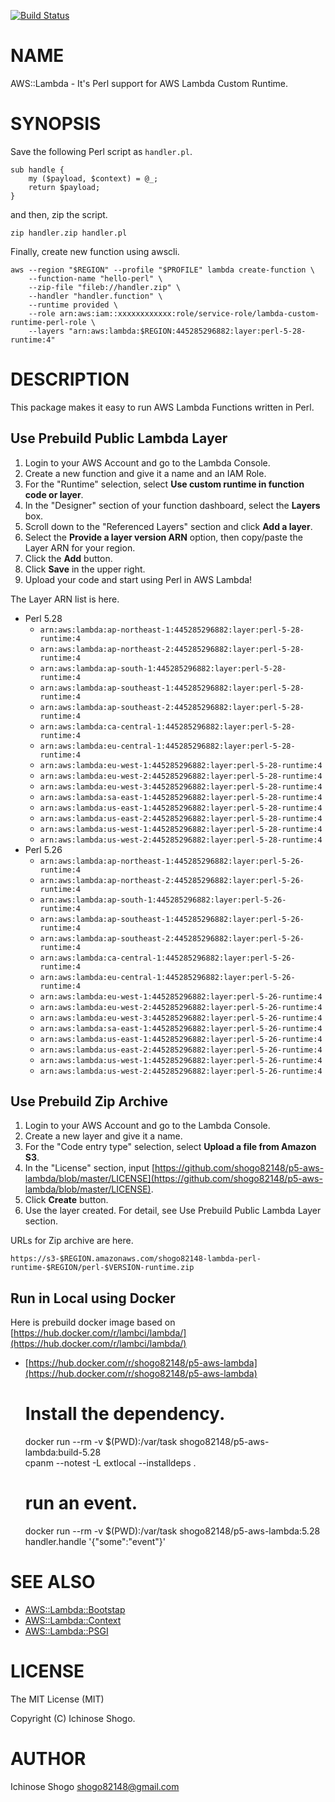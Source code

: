 [![Build Status](https://travis-ci.com/shogo82148/p5-aws-lambda.svg?branch=master)](https://travis-ci.com/shogo82148/p5-aws-lambda)
# NAME

AWS::Lambda - It's Perl support for AWS Lambda Custom Runtime.

# SYNOPSIS

Save the following Perl script as `handler.pl`.

    sub handle {
        my ($payload, $context) = @_;
        return $payload;
    }

and then, zip the script.

    zip handler.zip handler.pl

Finally, create new function using awscli.

    aws --region "$REGION" --profile "$PROFILE" lambda create-function \
        --function-name "hello-perl" \
        --zip-file "fileb://handler.zip" \
        --handler "handler.function" \
        --runtime provided \
        --role arn:aws:iam::xxxxxxxxxxxx:role/service-role/lambda-custom-runtime-perl-role \
        --layers "arn:aws:lambda:$REGION:445285296882:layer:perl-5-28-runtime:4"

# DESCRIPTION

This package makes it easy to run AWS Lambda Functions written in Perl.

## Use Prebuild Public Lambda Layer

1. Login to your AWS Account and go to the Lambda Console.
2. Create a new function and give it a name and an IAM Role.
3. For the "Runtime" selection, select **Use custom runtime in function code or layer**.
4. In the "Designer" section of your function dashboard, select the **Layers** box.
5. Scroll down to the "Referenced Layers" section and click **Add a layer**.
6. Select the **Provide a layer version ARN** option, then copy/paste the Layer ARN for your region.
7. Click the **Add** button.
8. Click **Save** in the upper right.
9. Upload your code and start using Perl in AWS Lambda!

The Layer ARN list is here.

- Perl 5.28
    - `arn:aws:lambda:ap-northeast-1:445285296882:layer:perl-5-28-runtime:4`
    - `arn:aws:lambda:ap-northeast-2:445285296882:layer:perl-5-28-runtime:4`
    - `arn:aws:lambda:ap-south-1:445285296882:layer:perl-5-28-runtime:4`
    - `arn:aws:lambda:ap-southeast-1:445285296882:layer:perl-5-28-runtime:4`
    - `arn:aws:lambda:ap-southeast-2:445285296882:layer:perl-5-28-runtime:4`
    - `arn:aws:lambda:ca-central-1:445285296882:layer:perl-5-28-runtime:4`
    - `arn:aws:lambda:eu-central-1:445285296882:layer:perl-5-28-runtime:4`
    - `arn:aws:lambda:eu-west-1:445285296882:layer:perl-5-28-runtime:4`
    - `arn:aws:lambda:eu-west-2:445285296882:layer:perl-5-28-runtime:4`
    - `arn:aws:lambda:eu-west-3:445285296882:layer:perl-5-28-runtime:4`
    - `arn:aws:lambda:sa-east-1:445285296882:layer:perl-5-28-runtime:4`
    - `arn:aws:lambda:us-east-1:445285296882:layer:perl-5-28-runtime:4`
    - `arn:aws:lambda:us-east-2:445285296882:layer:perl-5-28-runtime:4`
    - `arn:aws:lambda:us-west-1:445285296882:layer:perl-5-28-runtime:4`
    - `arn:aws:lambda:us-west-2:445285296882:layer:perl-5-28-runtime:4`
- Perl 5.26
    - `arn:aws:lambda:ap-northeast-1:445285296882:layer:perl-5-26-runtime:4`
    - `arn:aws:lambda:ap-northeast-2:445285296882:layer:perl-5-26-runtime:4`
    - `arn:aws:lambda:ap-south-1:445285296882:layer:perl-5-26-runtime:4`
    - `arn:aws:lambda:ap-southeast-1:445285296882:layer:perl-5-26-runtime:4`
    - `arn:aws:lambda:ap-southeast-2:445285296882:layer:perl-5-26-runtime:4`
    - `arn:aws:lambda:ca-central-1:445285296882:layer:perl-5-26-runtime:4`
    - `arn:aws:lambda:eu-central-1:445285296882:layer:perl-5-26-runtime:4`
    - `arn:aws:lambda:eu-west-1:445285296882:layer:perl-5-26-runtime:4`
    - `arn:aws:lambda:eu-west-2:445285296882:layer:perl-5-26-runtime:4`
    - `arn:aws:lambda:eu-west-3:445285296882:layer:perl-5-26-runtime:4`
    - `arn:aws:lambda:sa-east-1:445285296882:layer:perl-5-26-runtime:4`
    - `arn:aws:lambda:us-east-1:445285296882:layer:perl-5-26-runtime:4`
    - `arn:aws:lambda:us-east-2:445285296882:layer:perl-5-26-runtime:4`
    - `arn:aws:lambda:us-west-1:445285296882:layer:perl-5-26-runtime:4`
    - `arn:aws:lambda:us-west-2:445285296882:layer:perl-5-26-runtime:4`

## Use Prebuild Zip Archive

1. Login to your AWS Account and go to the Lambda Console.
2. Create a new layer and give it a name.
3. For the "Code entry type" selection, select **Upload a file from Amazon S3**.
4. In the "License" section, input [https://github.com/shogo82148/p5-aws-lambda/blob/master/LICENSE](https://github.com/shogo82148/p5-aws-lambda/blob/master/LICENSE).
5. Click **Create** button.
6. Use the layer created. For detail, see Use Prebuild Public Lambda Layer section.

URLs for Zip archive are here.

`https://s3-$REGION.amazonaws.com/shogo82148-lambda-perl-runtime-$REGION/perl-$VERSION-runtime.zip`

## Run in Local using Docker

Here is prebuild docker image based on [https://hub.docker.com/r/lambci/lambda/](https://hub.docker.com/r/lambci/lambda/)

- [https://hub.docker.com/r/shogo82148/p5-aws-lambda](https://hub.docker.com/r/shogo82148/p5-aws-lambda)

    # Install the dependency.
    docker run --rm -v $(PWD):/var/task shogo82148/p5-aws-lambda:build-5.28 \
        cpanm --notest -L extlocal --installdeps .

    # run an event.
    docker run --rm -v $(PWD):/var/task shogo82148/p5-aws-lambda:5.28 \
        handler.handle '{"some":"event"}'

# SEE ALSO

- [AWS::Lambda::Bootstap](https://metacpan.org/pod/AWS::Lambda::Bootstap)
- [AWS::Lambda::Context](https://metacpan.org/pod/AWS::Lambda::Context)
- [AWS::Lambda::PSGI](https://metacpan.org/pod/AWS::Lambda::PSGI)

# LICENSE

The MIT License (MIT)

Copyright (C) Ichinose Shogo.

# AUTHOR

Ichinose Shogo <shogo82148@gmail.com>
